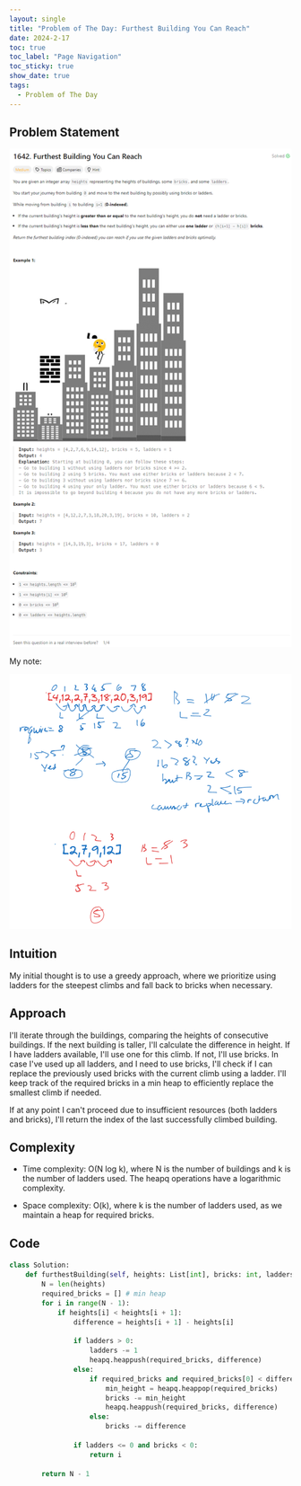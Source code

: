 ```yaml
---
layout: single
title: "Problem of The Day: Furthest Building You Can Reach"
date: 2024-2-17
toc: true
toc_label: "Page Navigation"
toc_sticky: true
show_date: true
tags:
  - Problem of The Day
---
```


## Problem Statement

[![problem-1642](/assets/images/2024-02-17_01-06-14-problem-1642.png)](/assets/images/2024-02-17_01-06-14-problem-1642.png)

My note:

[![note](/assets/images/2024-02-17_01-10-26-problem-1642-note.png)](/assets/images/2024-02-17_01-10-26-problem-1642-note.png)

## Intuition

My initial thought is to use a greedy approach, where we prioritize using ladders for the steepest climbs and fall back to bricks when necessary.

## Approach

I'll iterate through the buildings, comparing the heights of consecutive buildings. If the next building is taller, I'll calculate the difference in height. If I have ladders available, I'll use one for this climb. If not, I'll use bricks. In case I've used up all ladders, and I need to use bricks, I'll check if I can replace the previously used bricks with the current climb using a ladder. I'll keep track of the required bricks in a min heap to efficiently replace the smallest climb if needed.

If at any point I can't proceed due to insufficient resources (both ladders and bricks), I'll return the index of the last successfully climbed building.

## Complexity

- Time complexity:
  O(N log k), where N is the number of buildings and k is the number of ladders used. The heapq operations have a logarithmic complexity.

- Space complexity:
  O(k), where k is the number of ladders used, as we maintain a heap for required bricks.

## Code

```python
class Solution:
    def furthestBuilding(self, heights: List[int], bricks: int, ladders: int) -> int:
        N = len(heights)
        required_bricks = [] # min heap
        for i in range(N - 1):
            if heights[i] < heights[i + 1]:
                difference = heights[i + 1] - heights[i]

                if ladders > 0:
                    ladders -= 1
                    heapq.heappush(required_bricks, difference)
                else:
                    if required_bricks and required_bricks[0] < difference:
                        min_height = heapq.heappop(required_bricks)
                        bricks -= min_height
                        heapq.heappush(required_bricks, difference)
                    else:
                        bricks -= difference

                if ladders <= 0 and bricks < 0:
                    return i

        return N - 1
```
